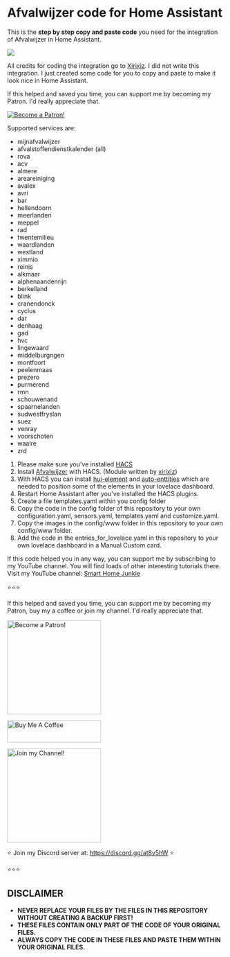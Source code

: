 # Afvalwijzer code for Home Assistant
This is the **step by step copy and paste code** you need for the integration of Afvalwijzer in Home Assistant. 

![](screenshot.png?raw=true)

All credits for coding the integration go to [Xirixiz](https://github.com/xirixiz/Home-Assistant-Sensor-Afvalwijzer). 
I did not write this integration. I just created some code for you to copy and paste to make it look nice in Home Assistant. 

If this helped and saved you time, you can support me by becoming my Patron. I'd really appreciate that.

<a href="https://www.patreon.com/bePatron?u=50155158" target="_blank"><img src="https://github.com/smarthomejunkie/Home-Assistant-Tutorials/blob/master/become-a-patron.png?raw=true" alt="Become a Patron!"></a>

Supported services are:

* mijnafvalwijzer
* afvalstoffendienstkalender (all)
* rova
* acv
* almere
* areareiniging
* avalex
* avri
* bar
* hellendoorn
* meerlanden
* meppel
* rad
* twentemilieu
* waardlanden
* westland
* ximmio
* reinis
* alkmaar
* alphenaandenrijn
* berkelland
* blink
* cranendonck
* cyclus
* dar
* denhaag
* gad
* hvc
* lingewaard
* middelburgngen
* montfoort
* peelenmaas
* prezero
* purmerend
* rmn
* schouwenand
* spaarnelanden
* sudwestfryslan
* suez
* venray
* voorschoten
* waalre
* zrd

1. Please make sure you've installed [HACS](https://youtu.be/BNQw--FCp24)
2. Install [Afvalwijzer](https://github.com/xirixiz/Home-Assistant-Sensor-Afvalwijzer) with HACS. (Module written by [xirixiz](https://github.com/xirixiz))
2. With HACS you can install [hui-element](https://github.com/thomasloven/lovelace-hui-element) and [auto-enttities](https://github.com/thomasloven/lovelace-auto-entities) which are needed to position some of the elements in your lovelace dashboard.
3. Restart Home Assistant after you've installed the HACS plugins.
4. Create a file templates.yaml within you config folder
4. Copy the code in the config folder of this repository to your own configuration.yaml, sensors.yaml, templates.yaml and customize.yaml. 
5. Copy the images in the config/www folder in this repository to your own config/www folder.
6. Add the code in the entries_for_lovelace.yaml in this repository to your own lovelace dashboard in a Manual Custom card.

If this code helped you in any way, you can support me by subscribing to my YouTube channel. You will find loads of other interesting tutorials there.
Visit my YouTube channel: [Smart Home Junkie](https://www.youtube.com/channel/UCVtQ4AOSmCFUuvixddYiSxw)

⭐⭐⭐

If this helped and saved you time, you can support me by becoming my Patron, buy my a coffee or join my channel. I'd really appreciate that.

<a href="https://www.patreon.com/bePatron?u=50155158" target="_blank"><img src="https://github.com/smarthomejunkie/Home-Assistant-Tutorials/blob/master/become-a-patron.png?raw=true" width="217" alt="Become a Patron!"></a>

<a href="https://www.buymeacoffee.com/smarthomejunkie" target="_blank"><img src="https://cdn.buymeacoffee.com/buttons/default-blue.png" alt="Buy Me A Coffee" height="51" width="217" ></a>

<a href="https://www.youtube.com/c/smarthomejunkie/join" target="_blank"><img src="https://github.com/smarthomejunkie/Home-Assistant-Tutorials/blob/master/Join-Logo.png?raw=true" width="217" alt="Join my Channel!"></a>

⭐ Join my Discord server at: https://discord.gg/at8v5hW ⭐

⭐⭐⭐

## DISCLAIMER
* **NEVER REPLACE YOUR FILES BY THE FILES IN THIS REPOSITORY WITHOUT CREATING A BACKUP FIRST!**
* **THESE FILES CONTAIN ONLY PART OF THE CODE OF YOUR ORIGINAL FILES.**
* **ALWAYS COPY THE CODE IN THESE FILES AND PASTE THEM WITHIN YOUR ORIGINAL FILES.**
